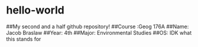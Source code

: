 # hello-world
##My second and a half github repository!
##Course :Geog 176A
##Name: Jacob Braslaw
##Year: 4th
##Major: Environmental Studies
##OS: IDK what this stands for